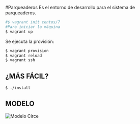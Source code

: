 #Parqueaderos
Es el entorno de desarrollo para el sistema de parqueaderos.
```bash
#$ vagrant init centos/7
#Para iniciar la máquina
$ vagrant up
```
Se ejecuta la provisión:
```bash
$ vagrant provision
$ vagrant reload
$ vagrant ssh
```

¿MÁS FÁCIL?
-----------
```bash
$ ./install
```

MODELO
------

![Modelo Circe](https://raw.githubusercontent.com/udistrital/parqueaderos/master/images/modelo.png "Imagen Modelo Circe")
